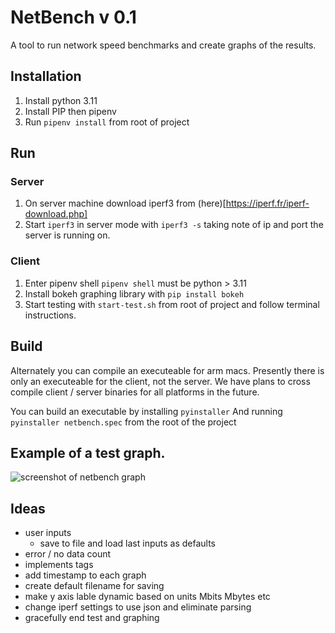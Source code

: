 # NetBench v 0.1
A tool to run network speed benchmarks and create graphs of the results.


## Installation
1. Install python 3.11
2. Install PIP then pipenv
4. Run `pipenv install` from root of project


## Run

### Server
1. On server machine download iperf3 from (here)[https://iperf.fr/iperf-download.php]
2. Start `iperf3` in server mode with `iperf3 -s` taking note of ip and port the server is running on.
### Client
1. Enter pipenv shell `pipenv shell` must be python > 3.11
2. Install bokeh graphing library with `pip install bokeh`
3. Start testing with `start-test.sh` from root of project and follow terminal instructions.


## Build
Alternately you can compile an executeable for arm macs.  Presently there is only an executeable for the client, not the server.  We have plans to cross compile client / server binaries for all platforms in the future.

You can build an executable by installing `pyinstaller`
And running `pyinstaller netbench.spec` from the root of the project

## Example of a test graph.
![screenshot of netbench graph](<Screenshot 2024-06-24 at 8.47.41 PM.png>)


## Ideas
- user inputs
    - save to file and load last inputs as defaults
- error / no data count
- implements tags
- add timestamp to each graph
- create default filename for saving
- make y axis lable dynamic based on units Mbits Mbytes etc
- change iperf settings to use json and eliminate parsing
- gracefully end test and graphing
